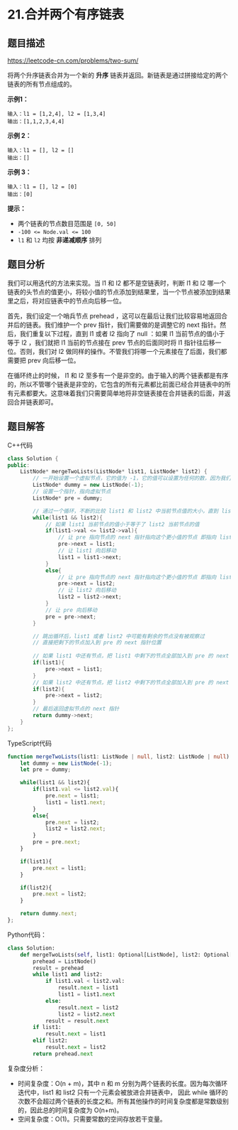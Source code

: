 # 21.合并两个有序链表

## 题目描述 

https://leetcode-cn.com/problems/two-sum/

将两个升序链表合并为一个新的 **升序** 链表并返回。新链表是通过拼接给定的两个链表的所有节点组成的。

**示例1：**

```
输入：l1 = [1,2,4], l2 = [1,3,4]
输出：[1,1,2,3,4,4]
```

**示例 2：**

```
输入：l1 = [], l2 = []
输出：[]
```

**示例 3：**

```
输入：l1 = [], l2 = [0]
输出：[0]
```

 

**提示：**

- 两个链表的节点数目范围是 `[0, 50]`
- `-100 <= Node.val <= 100`
- `l1` 和 `l2` 均按 **非递减顺序** 排列



## 题目分析

我们可以用迭代的方法来实现。当 l1 和 l2 都不是空链表时，判断 l1 和 l2 哪一个链表的头节点的值更小，将较小值的节点添加到结果里，当一个节点被添加到结果里之后，将对应链表中的节点向后移一位。

首先，我们设定一个哨兵节点 prehead ，这可以在最后让我们比较容易地返回合并后的链表。我们维护一个 prev 指针，我们需要做的是调整它的 next 指针。然后，我们重复以下过程，直到 l1 或者 l2 指向了 null ：如果 l1 当前节点的值小于等于 l2 ，我们就把 l1 当前的节点接在 prev 节点的后面同时将 l1 指针往后移一位。否则，我们对 l2 做同样的操作。不管我们将哪一个元素接在了后面，我们都需要把 prev 向后移一位。

在循环终止的时候， l1 和 l2 至多有一个是非空的。由于输入的两个链表都是有序的，所以不管哪个链表是非空的，它包含的所有元素都比前面已经合并链表中的所有元素都要大。这意味着我们只需要简单地将非空链表接在合并链表的后面，并返回合并链表即可。



## 题目解答

C++代码

```c++
class Solution {
public:
    ListNode* mergeTwoLists(ListNode* list1, ListNode* list2) {
        // 一开始设置一个虚拟节点，它的值为 -1，它的值可以设置为任何的数，因为我们根本不需要使用它的值
        ListNode* dummy = new ListNode(-1);
        // 设置一个指针，指向虚拟节点
        ListNode* pre = dummy;

        // 通过一个循环，不断的比较 list1 和 list2 中当前节点值的大小，直到 list1 或者 list2 遍历完毕为止
        while(list1 && list2){
            // 如果 list1 当前节点的值小于等于了 list2 当前节点的值
            if(list1->val <= list2->val){
                // 让 pre 指向节点的 next 指针指向这个更小值的节点 即指向 list1
                pre->next = list1;
                // 让 list1 向后移动
                list1 = list1->next;
            }
            else{
                // 让 pre 指向节点的 next 指针指向这个更小值的节点 即指向 list2
                pre->next = list2;
                // 让 list2 向后移动
                list2 = list2->next;
            }
            // 让 pre 向后移动
            pre = pre->next;
        }

        // 跳出循环后，list1 或者 list2 中可能有剩余的节点没有被观察过
        // 直接把剩下的节点加入到 pre 的 next 指针位置
        
        // 如果 list1 中还有节点，把 list1 中剩下的节点全部加入到 pre 的 next 指针位置
        if(list1){
            pre->next = list1;
        }
		// 如果 list2 中还有节点，把 list2 中剩下的节点全部加入到 pre 的 next 指针位置
        if(list2){
            pre->next = list2;
        }
		// 最后返回虚拟节点的 next 指针
        return dummy->next;
    }
};
```

TypeScript代码

```typescript
function mergeTwoLists(list1: ListNode | null, list2: ListNode | null): ListNode | null {
    let dummy = new ListNode(-1);
    let pre = dummy;

    while(list1 && list2){
        if(list1.val <= list2.val){
            pre.next = list1;
            list1 = list1.next;
        }
        else{
            pre.next = list2;
            list2 = list2.next;
        }
        pre = pre.next;
    }

    if(list1){
        pre.next = list1;
    }

    if(list2){
        pre.next = list2;
    }

    return dummy.next;
};
```

Python代码：

```python
class Solution:
    def mergeTwoLists(self, list1: Optional[ListNode], list2: Optional[ListNode]) -> Optional[ListNode]:
        prehead = ListNode()
        result = prehead
        while list1 and list2:
            if list1.val < list2.val:
                result.next = list1
                list1 = list1.next
            else:
                result.next = list2
                list2 = list2.next
            result = result.next
        if list1:
            result.next = list1
        elif list2:
            result.next = list2
        return prehead.next
```



复杂度分析：

* 时间复杂度：O(n + m)，其中 n 和 m 分别为两个链表的长度。因为每次循环迭代中，list1 和 list2 只有一个元素会被放进合并链表中， 因此 while 循环的次数不会超过两个链表的长度之和。所有其他操作的时间复杂度都是常数级别的，因此总的时间复杂度为 O(n+m)。
* 空间复杂度：O(1)。只需要常数的空间存放若干变量。

